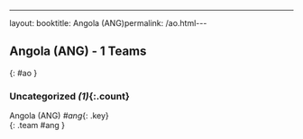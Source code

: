 ---
layout: booktitle: Angola (ANG)permalink: /ao.html---

## Angola (ANG) - 1 Teams
{: #ao }









### Uncategorized _(1)_{:.count}

Angola  (ANG)  _#ang_{: .key} <br>
{: .team #ang }


 
